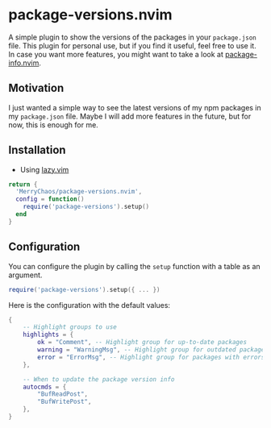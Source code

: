 # package-versions.nvim

A simple plugin to show the versions of the packages in your `package.json` file.
This plugin for personal use, but if you find it useful, feel free to use it.
In case you want more features, you might want to take a look at [package-info.nvim](https://github.com/vuki656/package-info.nvim).

## Motivation

I just wanted a simple way to see the latest versions of my npm packages in my `package.json` file.
Maybe I will add more features in the future, but for now, this is enough for me.

## Installation

- Using [lazy.vim](https://github.com/folke/lazy.nvim)
```lua
return {
  'MerryChaos/package-versions.nvim',
  config = function()
    require('package-versions').setup()
  end
}
```

## Configuration

You can configure the plugin by calling the `setup` function with a table as an argument.
```lua
require('package-versions').setup({ ... })
```


Here is the configuration with the default values:

```lua
{
    -- Highlight groups to use
    highlights = {
        ok = "Comment", -- Highlight group for up-to-date packages
        warning = "WarningMsg", -- Highlight group for outdated packages
        error = "ErrorMsg", -- Highlight group for packages with errors
    },

    -- When to update the package version info
    autocmds = {
        "BufReadPost",
        "BufWritePost",
    },
}
